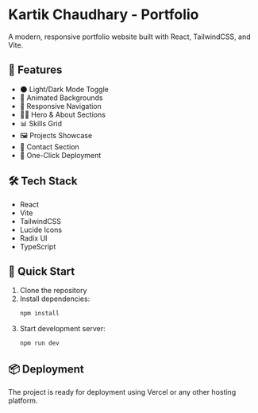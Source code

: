 # Kartik Chaudhary - Portfolio

A modern, responsive portfolio website built with React, TailwindCSS, and Vite.

## 🚀 Features

- 🌑 Light/Dark Mode Toggle
- 💫 Animated Backgrounds
- 📱 Responsive Navigation
- 👨‍💻 Hero & About Sections
- 📊 Skills Grid
- 🖼️ Projects Showcase
- 📩 Contact Section
- 🚀 One-Click Deployment

## 🛠️ Tech Stack

- React
- Vite
- TailwindCSS
- Lucide Icons
- Radix UI
- TypeScript

## 🚀 Quick Start

1. Clone the repository
2. Install dependencies:
   ```bash
   npm install
   ```
3. Start development server:
   ```bash
   npm run dev
   ```

## 📦 Deployment

The project is ready for deployment using Vercel or any other hosting platform.
